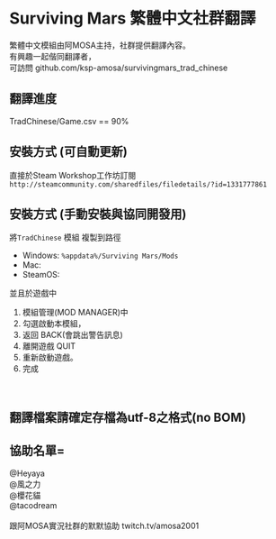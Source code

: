 # Surviving Mars 繁體中文社群翻譯 

繁體中文模組由阿MOSA主持，社群提供翻譯內容。<br />
有興趣一起偕同翻譯者，<br />
可訪問 github.com/ksp-amosa/survivingmars_trad_chinese <br />

## 翻譯進度
TradChinese/Game.csv == 90%

## 安裝方式 (可自動更新)
直接於Steam Workshop工作坊訂閱
`http://steamcommunity.com/sharedfiles/filedetails/?id=1331777861`

## 安裝方式 (手動安裝與協同開發用)
將`TradChinese` 模組 複製到路徑
* Windows: `%appdata%/Surviving Mars/Mods` <br />
* Mac:  <br />
* SteamOS:  <br />

並且於遊戲中 
1. 模組管理(MOD MANAGER)中
2. 勾選啟動本模組，
3. 返回 BACK(會跳出警告訊息)
4. 離開遊戲 QUIT
4. 重新啟動遊戲。
5. 完成
<br />


## 翻譯檔案請確定存檔為utf-8之格式(no BOM)

## 協助名單= 
@Heyaya<br />
@風之力<br />
@櫻花貓<br />
@tacodream<br />
<br />
跟阿MOSA實況社群的默默協助 twitch.tv/amosa2001 <br />
